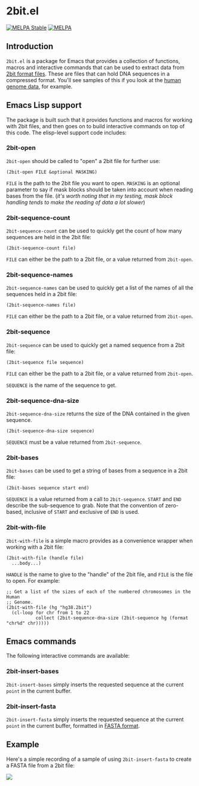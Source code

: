 # 2bit.el

[![MELPA Stable](https://stable.melpa.org/packages/2bit-badge.svg)](https://stable.melpa.org/#/2bit)
[![MELPA](https://melpa.org/packages/2bit-badge.svg)](https://melpa.org/#/2bit)

## Introduction

`2bit.el` is a package for Emacs that provides a collection of functions,
macros and interactive commands that can be used to extract data from [2bit
format files](https://genome.ucsc.edu/FAQ/FAQformat.html#format7). These are
files that can hold DNA sequences in a compressed format. You'll see samples
of this if you look at the [human genome
data](http://hgdownload.cse.ucsc.edu/goldenPath/hg38/bigZips/), for example.

## Emacs Lisp support

The package is built such that it provides functions and macros for working
with 2bit files, and then goes on to build interactive commands on top of
this code. The elisp-level support code includes:

### 2bit-open

`2bit-open` should be called to "open" a 2bit file for further use:

```elisp
(2bit-open FILE &optional MASKING)
```

`FILE` is the path to the 2bit file you want to open. `MASKING` is an
optional parameter to say if mask blocks should be taken into account when
reading bases from the file. (*it's worth noting that in my testing, mask
block handling tends to make the reading of data a lot slower*)

### 2bit-sequence-count

`2bit-sequence-count` can be used to quickly get the count of how many
sequences are held in the 2bit file:

```elisp
(2bit-sequence-count file)
```

`FILE` can either be the path to a 2bit file, or a value returned from
`2bit-open`.

### 2bit-sequence-names

`2bit-sequence-names` can be used to quickly get a list of the names of all
the sequences held in a 2bit file:

```elisp
(2bit-sequence-names file)
```

`FILE` can either be the path to a 2bit file, or a value returned from
`2bit-open`.

### 2bit-sequence

`2bit-sequence` can be used to quickly get a named sequence from a 2bit
file:

```elisp
(2bit-sequence file sequence)
```

`FILE` can either be the path to a 2bit file, or a value returned from
`2bit-open`.

`SEQUENCE` is the name of the sequence to get.

### 2bit-sequence-dna-size

`2bit-sequence-dna-size` returns the size of the DNA contained in the given
sequence.

```elisp
(2bit-sequence-dna-size sequence)
```

`SEQUENCE` must be a value returned from `2bit-sequence`.

### 2bit-bases

`2bit-bases` can be used to get a string of bases from a sequence in a 2bit
file:

```elisp
(2bit-bases sequence start end)
```

`SEQUENCE` is a value returned from a call to `2bit-sequence`. `START` and
`END` describe the sub-sequence to grab. Note that the convention of
zero-based, inclusive of `START` and exclusive of `END` is used.

### 2bit-with-file

`2bit-with-file` is a simple macro provides as a convenience wrapper when
working with a 2bit file:

```elisp
(2bit-with-file (handle file)
  ...body...)
```

`HANDLE` is the name to give to the "handle" of the 2bit file, and `FILE` is
the file to open. For example:

```elisp
;; Get a list of the sizes of each of the numbered chromosomes in the Human
;; Genome.
(2bit-with-file (hg "hg38.2bit")
  (cl-loop for chr from 1 to 22
           collect (2bit-sequence-dna-size (2bit-sequence hg (format "chr%d" chr)))))
```

## Emacs commands

The following interactive commands are available:

### 2bit-insert-bases

`2bit-insert-bases` simply inserts the requested sequence at the current
`point` in the current buffer.

### 2bit-insert-fasta

`2bit-insert-fasta` simply inserts the requested sequence at the current
`point` in the current buffer, formatted in [FASTA
format](https://en.wikipedia.org/wiki/FASTA_format).

## Example

Here's a simple recording of a sample of using `2bit-insert-fasta` to create
a FASTA file from a 2bit file:

[![](https://img.youtube.com/vi/OimlNumAKWo/0.jpg)](https://www.youtube.com/watch?v=OimlNumAKWo)

[//]: # (README.md ends here)
